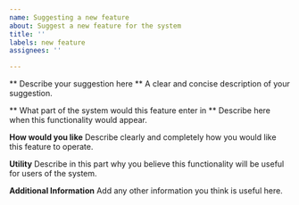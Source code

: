 ```yaml
---
name: Suggesting a new feature
about: Suggest a new feature for the system
title: ''
labels: new feature
assignees: ''

---
```


** Describe your suggestion here **
A clear and concise description of your suggestion.

** What part of the system would this feature enter in **
Describe here when this functionality would appear.

**How would you like**
Describe clearly and completely how you would like this feature to operate.

**Utility**
Describe in this part why you believe this functionality will be useful for users of the system.

**Additional Information**
Add any other information you think is useful here.
